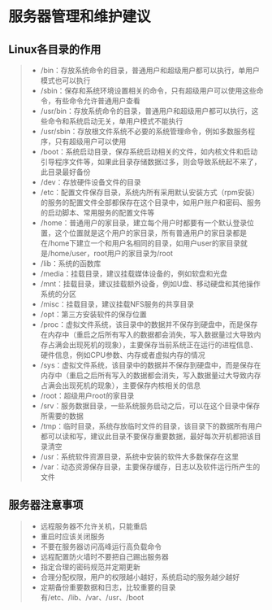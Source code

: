 # 服务器管理和维护建议

## Linux各目录的作用

>- /bin：存放系统命令的目录，普通用户和超级用户都可以执行，单用户模式也可以执行
>- /sbin：保存和系统环境设置相关的命令，只有超级用户可以使用这些命令，有些命令允许普通用户查看
>- /usr/bin：存放系统命令的目录，普通用户和超级用户都可以执行，这些命令和系统启动无关，单用户模式不能执行
>- /usr/sbin：存放根文件系统不必要的系统管理命令，例如多数服务程序，只有超级用户可以使用
>- /boot：系统启动目录，保存系统启动相关的文件，如内核文件和启动引导程序文件等，如果此目录存储数据过多，则会导致系统起不来了，此目录最好备份
>- /dev：存放硬件设备文件的目录
>- /etc：配置文件保存目录，系统内所有采用默认安装方式（rpm安装）的服务的配置文件全部都保存在这个目录中，如用户账户和密码、服务的启动脚本、常用服务的配置文件等
>- /home：普通用户的家目录，建立每个用户时都要有一个默认登录位置，这个位置就是这个用户的家目录，所有普通用户的家目录都是在/home下建立一个和用户名相同的目录，如用户user的家目录就是/home/user，root用户的家目录为/root
>- /lib：系统的函数库
>- /media：挂载目录，建议挂载媒体设备的，例如软盘和光盘
>- /mnt：挂载目录，建议挂载额外设备，例如U盘、移动硬盘和其他操作系统的分区
>- /misc：挂载目录，建议挂载NFS服务的共享目录
>- /opt：第三方安装软件的保存位置
>- /proc：虚拟文件系统，该目录中的数据并不保存到硬盘中，而是保存在内存中（重启之后所有写入的数据都会消失，写入数据量过大导致内存占满会出现死机的现象），主要保存当前系统正在运行的进程信息、硬件信息，例如CPU参数、内存或者虚拟内存的情况
>- /sys：虚拟文件系统，该目录中的数据并不保存到硬盘中，而是保存在内存中（重启之后所有写入的数据都会消失，写入数据量过大导致内存占满会出现死机的现象），主要保存内核相关的信息
>- /root：超级用户root的家目录
>- /srv：服务数据目录，一些系统服务启动之后，可以在这个目录中保存所需要的数据
>- /tmp：临时目录，系统存放临时文件的目录，该目录下的数据所有用户都可以读和写，建议此目录不要保存重要数据，最好每次开机都把该目录清空  
>- /usr：系统软件资源目录，系统中安装的软件大多数保存在这里
>- /var：动态资源保存目录，主要保存缓存，日志以及软件运行所产生的文件

## 服务器注意事项

>- 远程服务器不允许关机，只能重启
>- 重启时应该关闭服务
>- 不要在服务器访问高峰运行高负载命令
>- 远程配置防火墙时不要把自己踢出服务器
>- 指定合理的密码规范并定期更新
>- 合理分配权限，用户的权限越小越好，系统启动的服务越少越好
>- 定期备份重要数据和日志，比较重要的目录有/etc、/lib、/var、/usr、/boot
